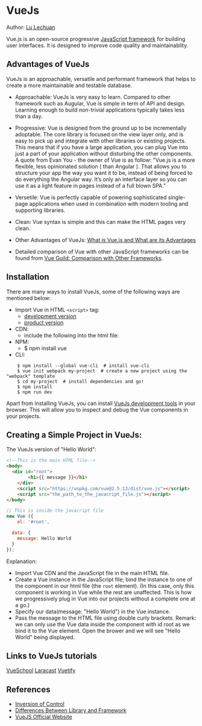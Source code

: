 # VueJs

Author: [Lu Lechuan](https://github.com/LuLechuan)

Vue.js is an open-source progressive [JavaScript framework](https://en.wikipedia.org/wiki/JavaScript_framework) for building user interfaces. It is designed to improve code quality and maintainablity.

## Advantages of VueJs
VueJs is an approachable, versatile and performant framework that helps to create a more maintainable and testable database.

* Approachable: VueJs is very easy to learn. Compared to other framework such as Augular, Vue is simple in term of API and design. Learning enough to build non-trivial applications typically takes less than a day.

* Progressive: Vue is designed from the ground up to be incrementally adoptable. The core library is focused on the view layer only, and is easy to pick up and integrate with other libraries or existing projects. This means that if you have a large application, you can plug Vue into just a part of your application without disturbing the other components. A quote from Evan You - the owner of Vue is as follow:
"Vue.js is a more flexible, less opinionated solution ( than Angular ). That allows you to structure your app the way you want it to be, instead of being forced to do everything the Angular way. It’s only an interface layer so you can use it as a light feature in pages instead of a full blown SPA."

* Versetile: Vue is perfectly capable of powering sophisticated single-page applications when used in combination with modern tooling and supporting libraries.

* Clean: Vue syntax is simple and this can make the HTML pages very clean.

* Other Advantages of VueJs: [What is Vue.js and What are its Advantages](https://hackernoon.com/what-is-vue-js-and-what-are-its-advantages-4071b7c7993d)

* Detailed comparison of Vue with other JavaScript frameworks can be found from [Vue Guild: Comparison with Other Frameworks](https://vuejs.org/v2/guide/comparison.html).

## Installation

There are many ways to install VueJs, some of the following ways are mentioned below:
* Import Vue in HTML `<script>` tag:
  - [development version](https://vuejs.org/js/vue.js)
  - [product version](https://vuejs.org/js/vue.min.js)
* CDN:
  - include the following into the html file:
    <script src="https://cdn.jsdelivr.net/npm/vue@2.5.13/dist/vue.js"></script>
* NPM:
  - $ npm install vue
* CLI:
```cli
    $ npm install --global vue-cli  # install vue-cli
    $ vue init webpack my-project  # create a new project using the "webpack" template
    $ cd my-project  # install dependencies and go!
    $ npm install
    $ npm run dev
```

Apart from installing VueJs, you can install [VueJs development tools](https://github.com/vuejs/vue-devtools#vue-devtools) in your browser. This will allow you to inspect and debug the Vue components in your projects.

## Creating a Simple Project in VueJs:

The VueJs version of "Hello World":

```HTML
<!--This is the main HTML file-->
<body>
  <div id="root">
		<h1>{{ message }}</h1>
	</div>
	<script src="https://unpkg.com/vue@2.5.13/dist/vue.js"></script>
	<script src="the_path_to_the_javacript_file.js"></script>
</body>
```

```js
// This is inside the javacript file
new Vue ({
	el: '#root',

  data: {
    message: Hello World
  }
});
```

Explanation:
* Import Vue CDN and the JavaScript file in the main HTML file.
* Create a Vue instance in the JavaScript file; bind the instance to one of the component in our html file (the `root` element). (In this case, only this component is working in Vue while the rest are unaffected. This is how we progressively plug in Vue into our projects without a complete one at a go.)
* Specify our data(message: "Hello World") in the Vue instance.
* Pass the message to the HTML file using double curly brackets.
Remark: we can only use the Vue data inside the component with id root as we bind it to the Vue element.
Open the brower and we will see "Hello World" being displayed.

## Links to VueJs tutorials
[VueSchool](https://vuejs.org/)
[Laracast](https://laracasts.com/series/learn-vue-2-step-by-step)
[Vuetify](https://vuetifyjs.com/zh-Hans/)

## References

- [Inversion of Control](http://martinfowler.com/bliki/InversionOfControl.html)
- [Differences Between Library and Framework](http://www.c-sharpcorner.com/UploadFile/a85b23/framework-vs-library/)
- [VueJS Official Website](https://vuejs.org/)
